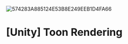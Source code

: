 ![574283A885124E53B8E249EEB1D4FA66](https://user-images.githubusercontent.com/74462917/123406622-11a2ac00-d5e6-11eb-8ba4-bbb17d45a597.jpg)
# [Unity] Toon Rendering
